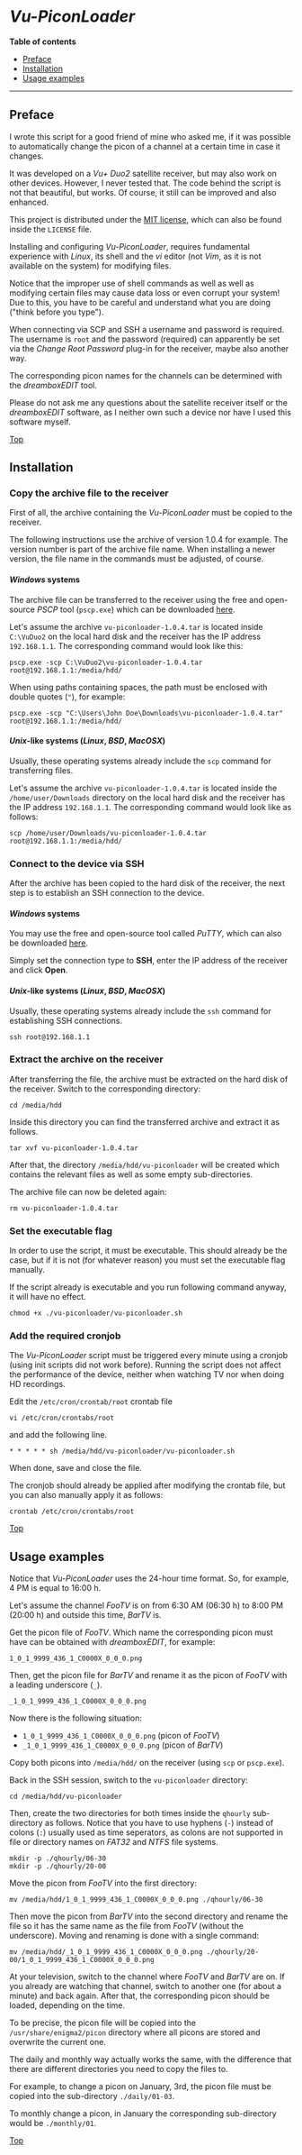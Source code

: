 # *Vu-PiconLoader*

**Table of contents**
*   [Preface](#preface)
*   [Installation](#installation)
*   [Usage examples](#usage-examples)

----

## Preface

I wrote this script for a good friend of mine who asked me, if it was possible to automatically change the picon of a channel at a certain time in case it changes.

It was developed on a *Vu+ Duo2* satellite receiver, but may also work on other devices. However, I never tested that. The code behind the script is not that beautiful, but works. Of course, it still can be improved and also enhanced.

This project is distributed under the [MIT license](https://opensource.org/licenses/MIT), which can also be found inside the `LICENSE` file.

Installing and configuring *Vu-PiconLoader*, requires fundamental experience with *Linux*, its shell and the *vi* editor (not *Vim*, as it is not available on the system) for modifying files.

Notice that the improper use of shell commands as well as well as modifying certain files may cause data loss or even corrupt your system! Due to this, you have to be careful and understand what you are doing ("think before you type").

When connecting via SCP and SSH a username and password is required. The username is `root` and the password (required) can apparently be set via the *Change Root Password* plug-in for the receiver, maybe also another way.

The corresponding picon names for the channels can be determined with the *dreamboxEDIT* tool.

Please do not ask me any questions about the satellite receiver itself or the *dreamboxEDIT* software, as I neither own such a device nor have I used this software myself.

[Top](#vu-piconloader)

## Installation

### Copy the archive file to the receiver

First of all, the archive containing the *Vu-PiconLoader* must be copied to the receiver.

The following instructions use the archive of version 1.0.4 for example. The version number is part of the archive file name. When installing a newer version, the file name in the commands must be adjusted, of course.

#### *Windows* systems

The archive file can be transferred to the receiver using the free and open-source *PSCP* tool (`pscp.exe`) which can be downloaded [here](https://www.chiark.greenend.org.uk/~sgtatham/putty/latest.html).

Let's assume the archive `vu-piconloader-1.0.4.tar` is located inside `C:\VuDuo2` on the local hard disk and the receiver has the IP address `192.168.1.1`. The corresponding command would look like this:

```
pscp.exe -scp C:\VuDuo2\vu-piconloader-1.0.4.tar root@192.168.1.1:/media/hdd/
```

When using paths containing spaces, the path must be enclosed with double quotes (`"`), for example:

```
pscp.exe -scp "C:\Users\John Doe\Downloads\vu-piconloader-1.0.4.tar" root@192.168.1.1:/media/hdd/
```

#### *Unix*-like systems (*Linux*, *BSD*, *MacOSX*)

Usually, these operating systems already include the `scp` command for transferring files.

Let's assume the archive `vu-piconloader-1.0.4.tar` is located inside the `/home/user/Downloads` directory on the local hard disk and the receiver has the IP address `192.168.1.1`. The corresponding command would look like as follows:

```
scp /home/user/Downloads/vu-piconloader-1.0.4.tar root@192.168.1.1:/media/hdd/
```

### Connect to the device via SSH

After the archive has been copied to the hard disk of the receiver, the next step is to establish an SSH connection to the device.

#### *Windows* systems

You may use the free and open-source tool called *PuTTY*, which can also be downloaded [here](https://www.chiark.greenend.org.uk/~sgtatham/putty/latest.html).

Simply set the connection type to **SSH**, enter the IP address of the receiver and click **Open**.

#### *Unix*-like systems (*Linux*, *BSD*, *MacOSX*)

Usually, these operating systems already include the `ssh` command for establishing SSH connections.

```
ssh root@192.168.1.1
```

### Extract the archive on the receiver

After transferring the file, the archive must be extracted on the hard disk of the receiver. Switch to the corresponding directory:

```
cd /media/hdd
```

Inside this directory you can find the transferred archive and extract it as follows.

```
tar xvf vu-piconloader-1.0.4.tar
```

After that, the directory `/media/hdd/vu-piconloader` will be created which contains the relevant files as well as some empty sub-directories.

The archive file can now be deleted again:

```
rm vu-piconloader-1.0.4.tar
```

### Set the executable flag

In order to use the script, it must be executable. This should already be the case, but if it is not (for whatever reason) you must set the executable flag manually.

If the script already is executable and you run following command anyway, it will have no effect.

```
chmod +x ./vu-piconloader/vu-piconloader.sh
```

### Add the required cronjob

The *Vu-PiconLoader* script must be triggered every minute using a cronjob (using init scripts did not work before). Running the script does not affect the performance of the device, neither when watching TV nor when doing HD recordings.

Edit the `/etc/cron/crontab/root` crontab file

```
vi /etc/cron/crontabs/root
```

and add the following line.

```
* * * * * sh /media/hdd/vu-piconloader/vu-piconloader.sh
```

When done, save and close the file.

The cronjob should already be applied after modifying the crontab file, but you can also manually apply it as follows:

```
crontab /etc/cron/crontabs/root
```

[Top](#vu-piconloader)

## Usage examples

Notice that *Vu-PiconLoader* uses the 24-hour time format. So, for example, 4 PM is equal to 16:00 h.

Let's assume the channel *FooTV* is on from 6:30 AM (06:30 h) to 8:00 PM (20:00 h) and outside this time, *BarTV* is.

Get the picon file of *FooTV*. Which name the corresponding picon must have can be obtained with *dreamboxEDIT*, for example:

```
1_0_1_9999_436_1_C0000X_0_0_0.png
```

Then, get the picon file for *BarTV* and rename it as the picon of *FooTV* with a leading underscore (`_`).

```
_1_0_1_9999_436_1_C0000X_0_0_0.png
```

Now there is the following situation:

* `1_0_1_9999_436_1_C0000X_0_0_0.png`  (picon of *FooTV*)
* `_1_0_1_9999_436_1_C0000X_0_0_0.png` (picon of *BarTV*)

Copy both picons into `/media/hdd/` on the receiver (using `scp` or `pscp.exe`).

Back in the SSH session, switch to the `vu-piconloader` directory:

```
cd /media/hdd/vu-piconloader
```

Then, create the two directories for both times inside the `qhourly` sub-directory as follows. Notice that you have to use hyphens (`-`) instead of colons (`:`) usually used as time seperators, as colons are not supported in file or directory names on *FAT32* and *NTFS* file systems.

```
mkdir -p ./qhourly/06-30
mkdir -p ./qhourly/20-00
```

Move the picon from *FooTV* into the first directory:

```
mv /media/hdd/1_0_1_9999_436_1_C0000X_0_0_0.png ./qhourly/06-30
```

Then move the picon from *BarTV* into the second directory and rename the file so it has the same name as the file from *FooTV* (without the underscore). Moving and renaming is done with a single command:

```
mv /media/hdd/_1_0_1_9999_436_1_C0000X_0_0_0.png ./qhourly/20-00/1_0_1_9999_436_1_C0000X_0_0_0.png
```

At your television, switch to the channel where *FooTV* and *BarTV* are on. If you already are watching that channel, switch to another one (for about a minute) and back again. After that, the corresponding picon should be loaded, depending on the time.

To be precise, the picon file will be copied into the `/usr/share/enigma2/picon` directory where all picons are stored and overwrite the current one.

The daily and monthly way actually works the same, with the difference that there are different directories you need to copy the files to.

For example, to change a picon on January, 3rd, the picon file must be copied into the sub-directory `./daily/01-03`.

To monthly change a picon, in January the corresponding sub-directory would be `./monthly/01`.

[Top](#vu-piconloader)

